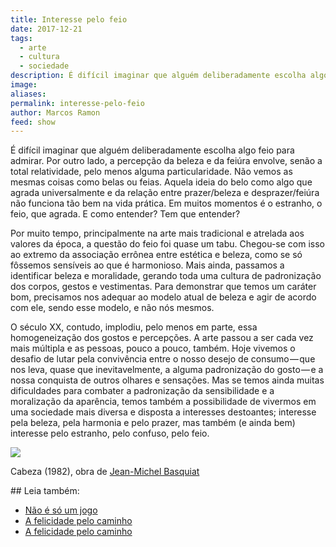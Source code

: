 ```yaml
---
title: Interesse pelo feio
date: 2017-12-21
tags:
  - arte
  - cultura
  - sociedade
description: É difícil imaginar que alguém deliberadamente escolha algo feio para admirar. Por outro lado, a percepção da beleza e da feiúra envolve…
image: 
aliases: 
permalink: interesse-pelo-feio
author: Marcos Ramon
feed: show
---
```

É difícil imaginar que alguém deliberadamente escolha algo feio para admirar. Por outro lado, a percepção da beleza e da feiúra envolve, senão a total relatividade, pelo menos alguma particularidade. Não vemos as mesmas coisas como belas ou feias. Aquela ideia do belo como algo que agrada universalmente e da relação entre prazer/beleza e desprazer/feiúra não funciona tão bem na vida prática. Em muitos momentos é o estranho, o feio, que agrada. E como entender? Tem que entender?

Por muito tempo, principalmente na arte mais tradicional e atrelada aos valores da época, a questão do feio foi quase um tabu. Chegou-se com isso ao extremo da associação errônea entre estética e beleza, como se só fôssemos sensíveis ao que é harmonioso. Mais ainda, passamos a identificar beleza e moralidade, gerando toda uma cultura de padronização dos corpos, gestos e vestimentas. Para demonstrar que temos um caráter bom, precisamos nos adequar ao modelo atual de beleza e agir de acordo com ele, sendo esse modelo, e não nós mesmos.

O século XX, contudo, implodiu, pelo menos em parte, essa homogeneização dos gostos e percepções. A arte passou a ser cada vez mais múltipla e as pessoas, pouco a pouco, também. Hoje vivemos o desafio de lutar pela convivência entre o nosso desejo de consumo — que nos leva, quase que inevitavelmente, a alguma padronização do gosto — e a nossa conquista de outros olhares e sensações. Mas se temos ainda muitas dificuldades para combater a padronização da sensibilidade e a moralização da aparência, temos também a possibilidade de vivermos em uma sociedade mais diversa e disposta a interesses destoantes; interesse pela beleza, pela harmonia e pelo prazer, mas também (e ainda bem) interesse pelo estranho, pelo confuso, pelo feio.

<img src="/assets/img/interesse-pelo feio-medium.jpg">

Cabeza (1982), obra de [Jean-Michel Basquiat](https://g.co/kgs/5ZWDrF)

<div class="leia-tambem" markdown="1">
## Leia também:

- <a href="/nao-e-so-um-jogo">Não é só um jogo</a>
- <a href="/a-felicidade-pelo-caminho">A felicidade pelo caminho</a>
- <a href="/a-felicidade-pelo-caminho">A felicidade pelo caminho</a>
</div>